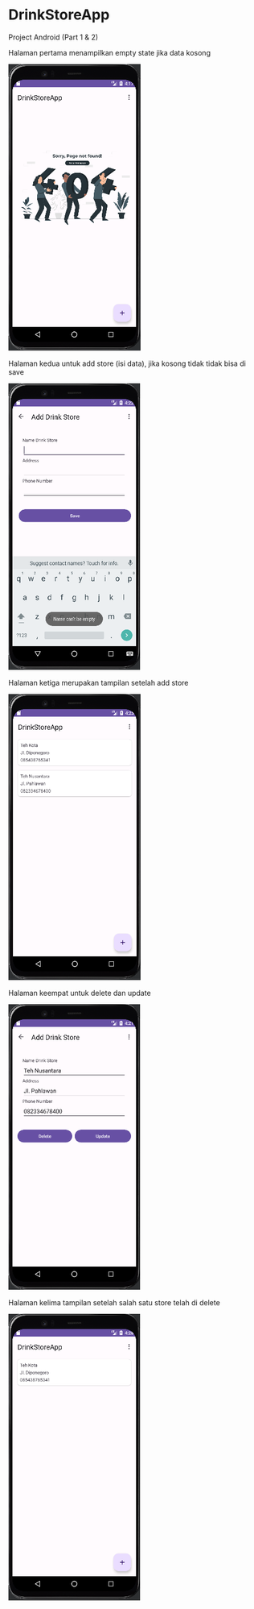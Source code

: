 # DrinkStoreApp
 Project Android (Part 1 & 2)

Halaman pertama menampilkan empty state jika data kosong

<img src="https://github.com/faizum/DrinkStoreApp2/blob/main/screenshoot/1.PNG">

Halaman kedua untuk add store (isi data), jika kosong tidak tidak bisa di save

<img src="https://github.com/faizum/DrinkStoreApp2/blob/main/screenshoot/2.PNG">

Halaman ketiga merupakan tampilan setelah add store

<img src="https://github.com/faizum/DrinkStoreApp2/blob/main/screenshoot/3.PNG">

Halaman keempat untuk delete dan update

<img src="https://github.com/faizum/DrinkStoreApp2/blob/main/screenshoot/4.PNG">

Halaman kelima tampilan setelah salah satu store telah di delete

<img src="https://github.com/faizum/DrinkStoreApp2/blob/main/screenshoot/5.PNG">
